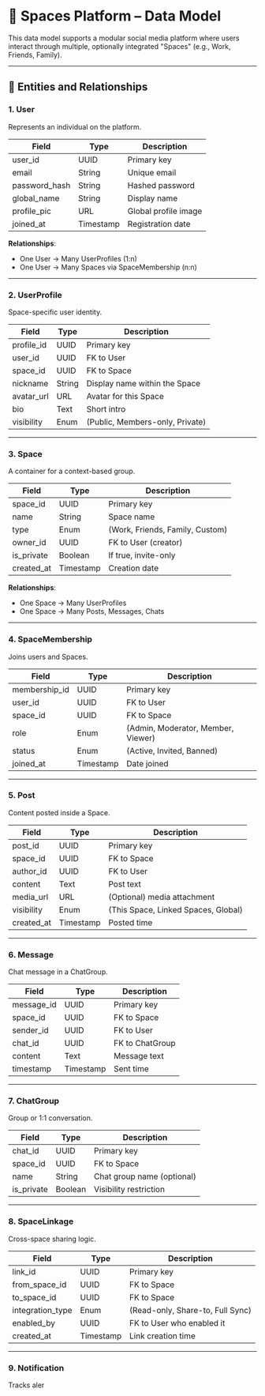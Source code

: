 # 🧩 Spaces Platform – Data Model

This data model supports a modular social media platform where users interact through multiple, optionally integrated "Spaces" (e.g., Work, Friends, Family).

---

## 🧱 Entities and Relationships

### 1. User

Represents an individual on the platform.

| Field           | Type      | Description                      |
|------------------|-----------|----------------------------------|
| user_id          | UUID      | Primary key                      |
| email            | String    | Unique email                     |
| password_hash    | String    | Hashed password                  |
| global_name      | String    | Display name                     |
| profile_pic      | URL       | Global profile image             |
| joined_at        | Timestamp | Registration date                |

**Relationships**:
- One User → Many UserProfiles (1:n)
- One User → Many Spaces via SpaceMembership (n:n)

---

### 2. UserProfile

Space-specific user identity.

| Field        | Type    | Description                                 |
|---------------|---------|---------------------------------------------|
| profile_id    | UUID    | Primary key                                 |
| user_id       | UUID    | FK to User                                  |
| space_id      | UUID    | FK to Space                                 |
| nickname      | String  | Display name within the Space               |
| avatar_url    | URL     | Avatar for this Space                       |
| bio           | Text    | Short intro                                 |
| visibility    | Enum    | (Public, Members-only, Private)             |

---

### 3. Space

A container for a context-based group.

| Field        | Type      | Description                                 |
|---------------|-----------|---------------------------------------------|
| space_id      | UUID      | Primary key                                 |
| name          | String    | Space name                                  |
| type          | Enum      | (Work, Friends, Family, Custom)             |
| owner_id      | UUID      | FK to User (creator)                        |
| is_private     | Boolean   | If true, invite-only                        |
| created_at     | Timestamp | Creation date                               |

**Relationships**:
- One Space → Many UserProfiles
- One Space → Many Posts, Messages, Chats

---

### 4. SpaceMembership

Joins users and Spaces.

| Field          | Type      | Description                          |
|-----------------|-----------|--------------------------------------|
| membership_id   | UUID      | Primary key                          |
| user_id         | UUID      | FK to User                           |
| space_id        | UUID      | FK to Space                          |
| role            | Enum      | (Admin, Moderator, Member, Viewer)   |
| status          | Enum      | (Active, Invited, Banned)            |
| joined_at       | Timestamp | Date joined                          |

---

### 5. Post

Content posted inside a Space.

| Field         | Type      | Description                                  |
|----------------|-----------|----------------------------------------------|
| post_id        | UUID      | Primary key                                  |
| space_id       | UUID      | FK to Space                                  |
| author_id      | UUID      | FK to User                                   |
| content        | Text      | Post text                                    |
| media_url      | URL       | (Optional) media attachment                  |
| visibility     | Enum      | (This Space, Linked Spaces, Global)          |
| created_at     | Timestamp | Posted time                                  |

---

### 6. Message

Chat message in a ChatGroup.

| Field         | Type      | Description                        |
|----------------|-----------|------------------------------------|
| message_id     | UUID      | Primary key                        |
| space_id       | UUID      | FK to Space                        |
| sender_id      | UUID      | FK to User                         |
| chat_id        | UUID      | FK to ChatGroup                    |
| content        | Text      | Message text                       |
| timestamp      | Timestamp | Sent time                          |

---

### 7. ChatGroup

Group or 1:1 conversation.

| Field         | Type      | Description                          |
|----------------|-----------|--------------------------------------|
| chat_id        | UUID      | Primary key                          |
| space_id       | UUID      | FK to Space                          |
| name           | String    | Chat group name (optional)           |
| is_private     | Boolean   | Visibility restriction               |

---

### 8. SpaceLinkage

Cross-space sharing logic.

| Field           | Type      | Description                                |
|------------------|-----------|--------------------------------------------|
| link_id          | UUID      | Primary key                                |
| from_space_id    | UUID      | FK to Space                                |
| to_space_id      | UUID      | FK to Space                                |
| integration_type | Enum      | (Read-only, Share-to, Full Sync)           |
| enabled_by       | UUID      | FK to User who enabled it                  |
| created_at       | Timestamp | Link creation time                         |

---

### 9. Notification

Tracks aler
